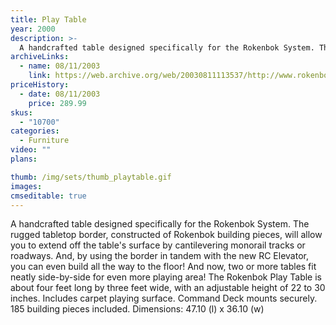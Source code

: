 ```yaml
---
title: Play Table
year: 2000
description: >-
  A handcrafted table designed specifically for the Rokenbok System. The rugged tabletop border, constructed of Rokenbok building pieces, will allow you to extend off the table's surface by cantilevering monorail tracks or roadways.
archiveLinks:
  - name: 08/11/2003
    link: https://web.archive.org/web/20030811113537/http://www.rokenbok.com/catalog/pd_bb_play_table.html
priceHistory:
  - date: 08/11/2003
    price: 289.99
skus:
  - "10700"
categories:
  - Furniture
video: ""
plans:

thumb: /img/sets/thumb_playtable.gif
images:
cmseditable: true
---
```

A handcrafted table designed specifically for the Rokenbok System. The rugged tabletop border, constructed of Rokenbok building pieces, will allow you to extend off the table's surface by cantilevering monorail tracks or roadways. And, by using the border in tandem with the new RC Elevator, you can even build all the way to the floor! And now, two or more tables fit neatly side-by-side for even more playing area! The Rokenbok Play Table is about four feet long by three feet wide, with an adjustable height of 22 to 30 inches. Includes carpet playing surface. Command Deck mounts securely. 185 building pieces included. Dimensions: 47.10 (l) x 36.10 (w)
